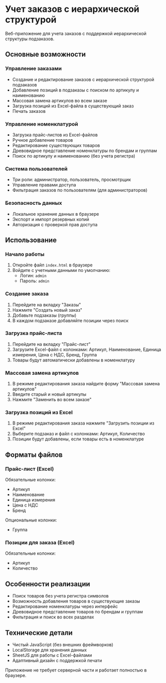 # Учет заказов с иерархической структурой

Веб-приложение для учета заказов с поддержкой иерархической структуры подзаказов.

## Основные возможности

### Управление заказами
- Создание и редактирование заказов с иерархической структурой подзаказов
- Добавление позиций в подзаказы с поиском по артикулу и наименованию
- Массовая замена артикулов во всем заказе
- Загрузка позиций из Excel-файла в существующий заказ
- Печать заказов

### Управление номенклатурой
- Загрузка прайс-листов из Excel-файлов
- Ручное добавление товаров
- Редактирование существующих товаров
- Древовидное представление номенклатуры по брендам и группам
- Поиск по артикулу и наименованию (без учета регистра)

### Система пользователей
- Три роли: администратор, пользователь, просмотрщик
- Управление правами доступа
- Фильтрация заказов по пользователям (для администраторов)

### Безопасность данных
- Локальное хранение данных в браузере
- Экспорт и импорт резервных копий
- Авторизация с проверкой прав доступа

## Использование

### Начало работы
1. Откройте файл `index.html` в браузере
2. Войдите с учетными данными по умолчанию:
   - Логин: `admin`
   - Пароль: `admin`

### Создание заказа
1. Перейдите на вкладку "Заказы"
2. Нажмите "Создать новый заказ"
3. Добавьте подзаказы (группы)
4. В каждом подзаказе добавляйте позиции через поиск

### Загрузка прайс-листа
1. Перейдите на вкладку "Прайс-лист"
2. Загрузите Excel-файл с колонками: Артикул, Наименование, Единица измерения, Цена с НДС, Бренд, Группа
3. Товары будут автоматически добавлены в номенклатуру

### Массовая замена артикулов
1. В режиме редактирования заказа найдите форму "Массовая замена артикулов"
2. Введите старый и новый артикулы
3. Нажмите "Заменить во всем заказе"

### Загрузка позиций из Excel
1. В режиме редактирования заказа нажмите "Загрузить позиции из Excel"
2. Выберите подзаказ и файл с колонками: Артикул, Количество
3. Позиции будут добавлены, если товары есть в номенклатуре

## Форматы файлов

### Прайс-лист (Excel)
Обязательные колонки:
- Артикул
- Наименование
- Единица измерения
- Цена с НДС
- Бренд

Опциональные колонки:
- Группа

### Позиции для заказа (Excel)
Обязательные колонки:
- Артикул
- Количество

## Особенности реализации

- Поиск товаров без учета регистра символов
- Возможность добавления товаров в существующие заказы
- Редактирование номенклатуры через интерфейс
- Древовидное представление товаров по брендам и группам
- Фильтрация и поиск во всех разделах

## Технические детали

- Чистый JavaScript (без внешних фреймворков)
- LocalStorage для хранения данных
- SheetJS для работы с Excel-файлами
- Адаптивный дизайн с поддержкой печати

Приложение не требует серверной части и работает полностью в браузере.
